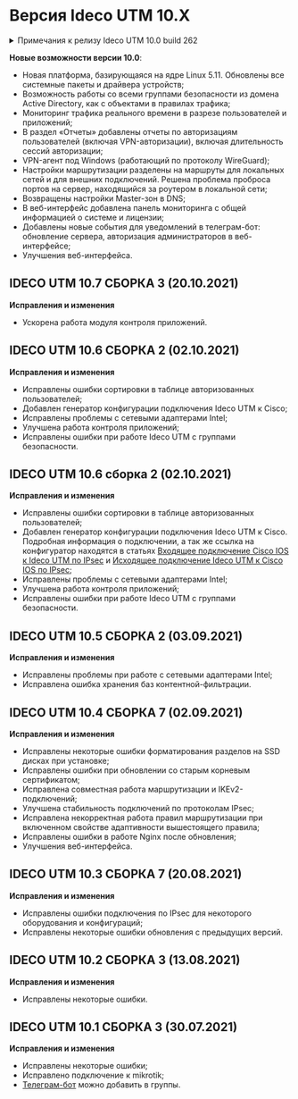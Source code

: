 # Версия Ideco UTM 10.X

<details>

<summary>Примечания к релизу Ideco UTM 10.0 build 262</summary>

**Дата выхода версии**: 16.07.2021.

Техническая поддержка и обратная связь (поможет нам улучшить продукт):

* Обсудить версию в телеграмм-канале с разработчиками: [https://t.me/idecoutm](https://t.me/idecoutm);
* Портал технической поддержки: [https://help.ideco.ru/](https://help.ideco.ru/);
* Электронная почта: help@ideco.ru;
* Telegram: [ideco.bot](https://telegram.im/@ideco_support_bot).


[Скачать Ideco UTM 10](https://my.ideco.ru/). \
Автоматическая регистрация тестовой лицензии: my.ideco.ru (полный функционал на 40 дней и 10 000 пользователей). 

**Обновление с релизов Ideco UTM 8.12 и старше.** 

Обновление с релиза Ideco UTM 9.11 возможно через автоматические обновления (тестовый канал, обновление в нем появится 16 июля).

Обновление с релизов 8.х возможно через автоматические обновления с промежуточным обновлением до версии 9.11.

**Обновление с версии Ideco UTM 7.9.9**

Обновление до версии 10.0 невозможно.

Возможна миграция настроек на предварительно установленную версию 9.11 и дальнейшее обновление до версии 10.0 с помощью автоматического обновления.

</details>

**Новые возможности версии 10.0**:
* Новая платформа, базирующаяся на ядре Linux 5.11. Обновлены все системные пакеты и драйвера устройств;
* Возможность работы со всеми группами безопасности из домена Active Directory, как с объектами в правилах трафика;
* Мониторинг трафика реального времени в разрезе пользователей и приложений;
* В раздел «Отчеты» добавлены отчеты по авторизациям пользователей (включая VPN-авторизации), включая длительность сессий авторизации;
* VPN-агент под Windows (работающий по протоколу WireGuard);
* Настройки маршрутизации разделены на маршруты для локальных сетей и для внешних подключений. Решена проблема проброса портов на сервер, находящийся за роутером в локальной сети;
* Возвращены настройки Master-зон в DNS;
* В веб-интерфейс добавлена панель мониторинга с общей информацией о системе и лицензии;
* Добавлены новые события для уведомлений в телеграм-бот: обновление сервера, авторизация администраторов в веб-интерфейсе;
* Улучшения веб-интерфейса.

## **IDECO UTM 10.7 СБОРКА 3 (20.10.2021)**

**Исправления и изменения**

* Ускорена работа модуля контроля приложений.    
  
##  **IDECO UTM 10.6 СБОРКА 2 (02.10.2021)**

**Исправления и изменения**

* Исправлены ошибки сортировки в таблице авторизованных пользователей;
* Добавлен генератор конфигурации подключения Ideco UTM к Cisco;
* Исправлены проблемы с сетевыми адаптерами Intel;
* Улучшена работа контроля приложений;
* Исправлены ошибки при работе Ideco UTM с группами безопасности. 

## **IDECO UTM 10.6 сборка 2 (02.10.2021)**

**Исправления и изменения**

* Исправлены ошибки сортировки в таблице авторизованных пользователей;
* Добавлен генератор конфигурации подключения Ideco UTM к Cisco. Подробная информация о подключении, а так же ссылка на конфигуратор находятся в статьях [Входящее подключение Cisco IOS к Ideco UTM по IPsec](https://github.com/ideco-team/docsUTM/blob/v12/settings/services/vpn-tunnel-protocols/site-to-site/connect-cisco-to-utm-via-ipsec.md) и [Исходящее подключение Ideco UTM к Cisco IOS по IPsec](https://github.com/ideco-team/docsUTM/blob/v12/settings/services/vpn-tunnel-protocols/site-to-site/connect-utm-to-cisco-via-ipsec.md);
* Исправлены проблемы с сетевыми адаптерами Intel;
* Улучшена работа контроля приложений;
* Исправлены ошибки при работе Ideco UTM с группами безопасности.

## **IDECO UTM 10.5 СБОРКА 2 (03.09.2021)**

**Исправления и изменения**

* Исправлены проблемы при работе с сетевыми адаптерами Intel;
* Исправлена ошибка хранения баз контентной-фильтрации.

## **IDECO UTM 10.4 СБОРКА 7 (02.09.2021)**

**Исправления и изменения**

* Исправлены некоторые ошибки форматирования разделов на SSD дисках при установке;
* Исправлены ошибки при обновлении со старым корневым сертификатом;
* Исправлена совместная работа маршрутизации и IKEv2-подключений;
* Улучшена стабильность подключений по протоколам IPsec;
* Исправлена некорректная работа правил маршрутизации при включенном свойстве адаптивности вышестоящего правила;
* Исправлены ошибки в работе Nginx после обновления;
* Улучшения веб-интерфейса.

## **IDECO UTM 10.3 СБОРКА 7 (20.08.2021)**

**Исправления и изменения**

* Исправлены ошибки подключения по IPsec для некоторого оборудования и конфигураций;
* Исправлены некоторые ошибки обновления с предыдущих версий.

## **IDECO UTM 10.2 СБОРКА 3 (13.08.2021)**

**Исправления и изменения**

* Исправлены некоторые ошибки.

## **IDECO UTM 10.1 СБОРКА 3 (30.07.2021)**

**Исправления и изменения**

* Исправлены некоторые ошибки;
* Исправлено подключение к mikrotik;
* [Телеграм-бот](https://t.me/ideco\_monitor\_bot) можно добавить в группы.
